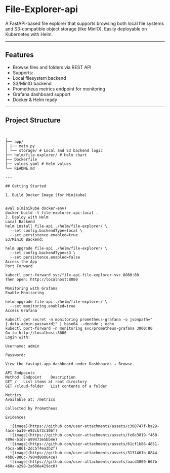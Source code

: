# File-Explorer-api

A FastAPI-based file explorer that supports browsing both local file systems and S3-compatible object storage (like MinIO). Easily deployable on Kubernetes with Helm.

---

## Features

-  Browse files and folders via REST API
-  Supports:
  - Local filesystem backend
  - S3/MinIO backend
-  Prometheus metrics endpoint for monitoring
-  Grafana dashboard support
-  Docker & Helm ready

---

## Project Structure
<pre> <code>
.
├── app/
│ ├── main.py
│ └── storage/ # Local and S3 backend logic
├── helm/file-explorer/ # Helm chart
├── Dockerfile
├── values.yaml # Helm values
└── README.md

---

## Getting Started

1. Build Docker Image (for Minikube)


eval $(minikube docker-env)
docker build -t file-explorer-api:local .
2. Deploy with Helm
Local Backend
helm install file-api ./helm/file-explorer/ \
  --set config.backendType=local \
  --set persistence.enabled=true
S3/MinIO Backend:

helm upgrade file-api ./helm/file-explorer/ \
  --set config.backendType=s3 \
  --set persistence.enabled=false
Access the App
Port Forward

kubectl port-forward svc/file-api-file-explorer-svc 8080:80
Then open: http://localhost:8080

Monitoring with Grafana
Enable Monitoring

helm upgrade file-api ./helm/file-explorer/ \
  --set monitoring.enabled=true
Access Grafana

kubectl get secret -n monitoring prometheus-grafana -o jsonpath="{.data.admin-password}" | base64 --decode ; echo
kubectl port-forward -n monitoring svc/prometheus-grafana 3000:80
Go to http://localhost:3000
Login with:

Username: admin

Password: 

View the fastapi-app dashboard under Dashboards → Browse.

API Endpoints
Method	Endpoint	Description
GET	/	List items at root directory
GET	/cloud-folder	List contents of a folder

Metrics
Available at: /metrics

Collected by Prometheus 

Evidences

  ![image](https://github.com/user-attachments/assets/c308747f-ba29-4ace-ba10-e92cb72c106f)
  ![image](https://github.com/user-attachments/assets/fe6e3819-f460-489e-b1d7-a99473e5bb4e)
  ![image](https://github.com/user-attachments/assets/61cf1b86-4851-45ca-a861-2dc5f4ea3b2f)
  ![image](https://github.com/user-attachments/assets/3131461b-8844-4bb6-806c-7904d80064ce)
  ![image](https://github.com/user-attachments/assets/aacd3809-667b-460a-a298-2a606e429ec0)




